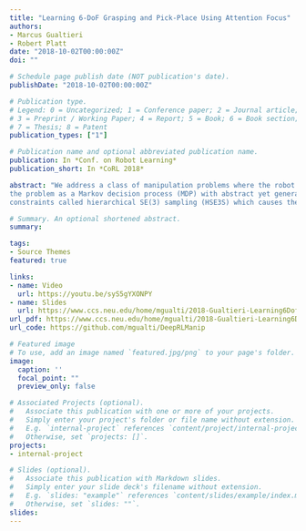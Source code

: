 ```yaml
---
title: "Learning 6-DoF Grasping and Pick-Place Using Attention Focus"
authors:
- Marcus Gualtieri
- Robert Platt
date: "2018-10-02T00:00:00Z"
doi: ""

# Schedule page publish date (NOT publication's date).
publishDate: "2018-10-02T00:00:00Z"

# Publication type.
# Legend: 0 = Uncategorized; 1 = Conference paper; 2 = Journal article;
# 3 = Preprint / Working Paper; 4 = Report; 5 = Book; 6 = Book section;
# 7 = Thesis; 8 = Patent
publication_types: ["1"]

# Publication name and optional abbreviated publication name.
publication: In *Conf. on Robot Learning*
publication_short: In *CoRL 2018*

abstract: "We address a class of manipulation problems where the robot perceives the scene with a depth sensor and can move its end effector in a space with six degrees of freedom – 3D position and orientation. Our approach is to formulate
the problem as a Markov decision process (MDP) with abstract yet generally applicable state and action representations. Finding a good solution to the MDP requires adding constraints on the allowed actions. We develop a specific set of
constraints called hierarchical SE(3) sampling (HSE3S) which causes the robot to learn a sequence of gazes to focus attention on the task-relevant parts of the scene. We demonstrate the effectiveness of our approach on three challenging pick-place tasks (with novel objects in clutter and nontrivial places) both in simulation and on a real robot, even though all training is done in simulation."

# Summary. An optional shortened abstract.
summary: 

tags:
- Source Themes
featured: true

links:
- name: Video
  url: https://youtu.be/syS5gYXONPY
- name: Slides
  url: https://www.ccs.neu.edu/home/mgualti/2018-Gualtieri-Learning6DofGraspingAndPickPlaceUsingAttentionFocus.odp
url_pdf: https://www.ccs.neu.edu/home/mgualti/2018-Gualtieri-Learning6DofGraspingAndPickPlaceUsingAttentionFocus.pdf
url_code: https://github.com/mgualti/DeepRLManip

# Featured image
# To use, add an image named `featured.jpg/png` to your page's folder. 
image:
  caption: ''
  focal_point: ""
  preview_only: false

# Associated Projects (optional).
#   Associate this publication with one or more of your projects.
#   Simply enter your project's folder or file name without extension.
#   E.g. `internal-project` references `content/project/internal-project/index.md`.
#   Otherwise, set `projects: []`.
projects:
- internal-project

# Slides (optional).
#   Associate this publication with Markdown slides.
#   Simply enter your slide deck's filename without extension.
#   E.g. `slides: "example"` references `content/slides/example/index.md`.
#   Otherwise, set `slides: ""`.
slides:
---
```



<!-- Markdown & HTML begins here  -->

